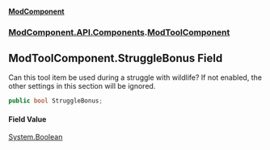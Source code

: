 #### [ModComponent](index.md 'index')
### [ModComponent.API.Components](index.md#ModComponent.API.Components 'ModComponent.API.Components').[ModToolComponent](ModToolComponent.md 'ModComponent.API.Components.ModToolComponent')

## ModToolComponent.StruggleBonus Field

Can this tool item be used during a struggle with wildlife? If not enabled, the other settings in this section will be ignored.

```csharp
public bool StruggleBonus;
```

#### Field Value
[System.Boolean](https://docs.microsoft.com/en-us/dotnet/api/System.Boolean 'System.Boolean')